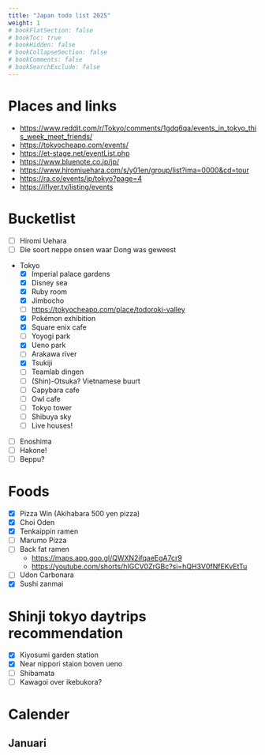 ```yaml
---
title: "Japan todo list 2025"
weight: 1
# bookFlatSection: false
# bookToc: true
# bookHidden: false
# bookCollapseSection: false
# bookComments: false
# bookSearchExclude: false
---
```


# Places and links
- https://www.reddit.com/r/Tokyo/comments/1gdq6qa/events_in_tokyo_this_week_meet_friends/
- https://tokyocheapo.com/events/
- https://et-stage.net/eventList.php
- https://www.bluenote.co.jp/jp/
- https://www.hiromiuehara.com/s/y01en/group/list?ima=0000&cd=tour
- https://ra.co/events/jp/tokyo?page=4
- https://iflyer.tv/listing/events

# Bucketlist

- [ ] Hiromi Uehara
- [ ] Die soort neppe onsen waar Dong was geweest
- Tokyo
  - [x] Imperial palace gardens
  - [x] Disney sea
  - [X] Ruby room
  - [X] Jimbocho
  - [ ] https://tokyocheapo.com/place/todoroki-valley
  - [X] Pokémon exhibition
  - [X] Square enix cafe
  - [ ] Yoyogi park
  - [x] Ueno park
  - [ ] Arakawa river
  - [X] Tsukiji
  - [ ] Teamlab dingen
  - [ ] (Shin)-Otsuka? Vietnamese buurt
  - [ ] Capybara cafe
  - [ ] Owl cafe
  - [ ] Tokyo tower
  - [ ] Shibuya sky
  - [ ] Live houses!
- [ ] Enoshima
- [ ] Hakone!
- [ ] Beppu?

# Foods

- [x] Pizza Win (Akihabara 500 yen pizza)
- [x] Choi Oden
- [x] Tenkaippin ramen
- [ ] Marumo Pizza
- [ ] Back fat ramen
    - https://maps.app.goo.gl/QWXN2ifqaeEgA7cr9
    - https://youtube.com/shorts/hIGCV0ZrGBc?si=hQH3V0fNfEKvEtTu
- [ ] Udon Carbonara
- [X] Sushi zanmai

# Shinji tokyo daytrips recommendation

- [x] Kiyosumi garden station
- [x] Near nippori staion boven ueno
- [ ] Shibamata
- [ ] Kawagoi over ikebukora?

# Calender

## Januari
